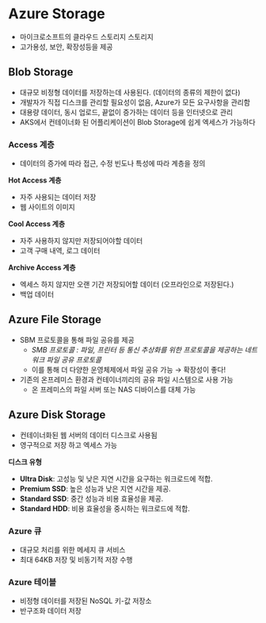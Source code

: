 # Azure Storage

- 마이크로소프트의 클라우드 스토리지 스토리지
- 고가용성, 보안, 확장성등을 제공

## Blob Storage

- 대규모 비정형 데이터를 저장하는데 사용된다. (데이터의 종류의 제한이 없다)
- 개발자가 직접 디스크를 관리할 필요성이 없음, Azure가 모든 요구사항을 관리함
- 대용량 데이터, 동시 업로드,  끝없이 증가하는 데이터 등을 인터넷으로 관리
- AKS에서 컨테이너화 된 어플리케이션이 Blob Storage에 쉽게 엑세스가 가능하다

### Access 계층

- 데이터의 증가에 따라 접근, 수정 빈도나 특성에 따라 계층을 정의

**Hot Access 계층**

- 자주 사용되는 데이터 저장
- 웹 사이트의 이미지

**Cool Access 계층**

- 자주 사용하지 않지만 저장되어야할 데이터
- 고객 구매 내역, 로그 데이터

**Archive Access 계층**

- 엑세스 하지 않지만 오랜 기간 저장되어할 데이터 (오프라인으로 저장된다.)
- 백업 데이터

## Azure File Storage

- SBM 프로토콜을 통해 파일 공유를 제공
    - *SMB 프로토콜 : 파일, 프린터 등 통신 추상화를 위한 프로토콜을 제공하는 네트워크 파일 공유 프로토콜*
    - 이를 통해 더 다양한 운영체제에서 파일 공유 가능 → 확장성이 좋다!
- 기존의 온프레미스 환경과 컨테이너끼리의 공유 파일 시스템으로 사용 가능
    - 온 프레미스의 파일 서버 또는 NAS 디바이스를 대체 가능

## Azure Disk Storage

- 컨테이너화된 웹 서버의 데이터 디스크로 사용됨
- 영구적으로 저장 하고 엑세스 가능

**디스크 유형**

- **Ultra Disk**: 고성능 및 낮은 지연 시간을 요구하는 워크로드에 적합.
- **Premium SSD**: 높은 성능과 낮은 지연 시간을 제공.
- **Standard SSD**: 중간 성능과 비용 효율성을 제공.
- **Standard HDD**: 비용 효율성을 중시하는 워크로드에 적합.

### Azure 큐

- 대규모 처리를 위한 메세지 큐 서비스
- 최대 64KB 저장 및 비동기적 저장 수행

### Azure 테이블

- 비정형 데이터를 저장된 NoSQL 키-값 저장소
- 반구조화 데이터 저장